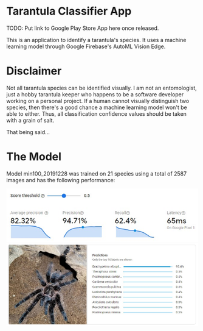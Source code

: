 # Tarantula Classifier App

TODO: Put link to Google Play Store App here once released.

This is an application to identify a tarantula's species.
It uses a machine learning model through Google Firebase's AutoML Vision Edge.

# Disclaimer

Not all tarantula species can be identified visually. 
I am not an entomologist, just a hobby tarantula keeper who happens to be a software developer working on a personal project. 
If a human cannot visually distinguish two species, then there's a good chance a machine learning model won't be able to either. 
Thus, all classification confidence values should be taken with a grain of salt. 

That being said...

# The Model

Model min100_20191228 was trained on 21 species using a total of 2587 images and has the following performance:

![Model Performance](assets/model_stats.jpg)
![Online Classification of Majora the Curlyhair](assets/majora_classification_online.jpg)